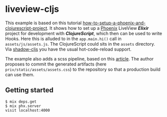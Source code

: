 # liveview-cljs
 
This example is based on this tutorial [how-to-setup-a-phoenix-and-clojurescript-project](https://darioghilardi.com/how-to-setup-a-phoenix-and-clojurescript-project/). It shows how to set up a [Phoenix](https://github.com/phoenixframework/phoenix) LiveView ***Elixir*** project for development with ***ClojureScript***, which then can be used to write Hooks. Here this is alluded to in the `app.main.hi()` call in `assets/js/assets.js`. The ClojureScript could sits in the `assets` directory. Via [shadow-cljs](https://github.com/thheller/shadow-cljs) you have the usual hot-code-reload support.

The example also adds a scss pipeline, based on this [article](https://mfeckie.dev/sass-in-phoenix/). The author proposes to commit the generated artifacts (here `priv/static/assets/assets.css`) to the repository so that a production build can use them.

## Getting started

    $ mix deps.get
    $ mix phx.server
    visit localhost:4000
